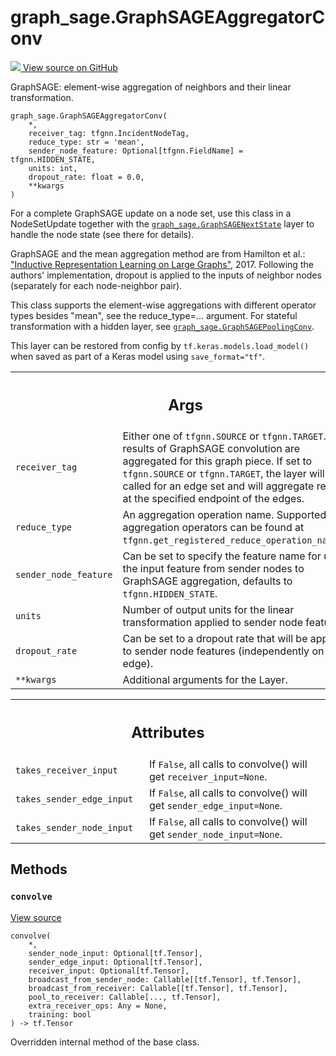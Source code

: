 # graph_sage.GraphSAGEAggregatorConv

<!-- Insert buttons and diff -->

<a target="_blank" href="https://github.com/tensorflow/gnn/tree/master/tensorflow_gnn/models/graph_sage/layers.py#L24-L126">
<img src="https://www.tensorflow.org/images/GitHub-Mark-32px.png" /> View source
on GitHub </a>

GraphSAGE: element-wise aggregation of neighbors and their linear
transformation.

<pre class="devsite-click-to-copy prettyprint lang-py tfo-signature-link">
<code>graph_sage.GraphSAGEAggregatorConv(
    *,
    receiver_tag: tfgnn.IncidentNodeTag,
    reduce_type: str = &#x27;mean&#x27;,
    sender_node_feature: Optional[tfgnn.FieldName] = tfgnn.HIDDEN_STATE,
    units: int,
    dropout_rate: float = 0.0,
    **kwargs
)
</code></pre>

<!-- Placeholder for "Used in" -->

For a complete GraphSAGE update on a node set, use this class in a NodeSetUpdate
together with the
<a href="../graph_sage/GraphSAGENextState.md"><code>graph_sage.GraphSAGENextState</code></a>
layer to handle the node state (see there for details).

GraphSAGE and the mean aggregation method are from Hamilton et al.:
["Inductive Representation Learning on Large Graphs"](https://arxiv.org/abs/1706.02216),
2017. Following the authors' implementation, dropout is applied to the inputs of
neighbor nodes (separately for each node-neighbor pair).

This class supports the element-wise aggregations with different operator types
besides "mean", see the reduce_type=... argument. For stateful transformation
with a hidden layer, see
<a href="../graph_sage/GraphSAGEPoolingConv.md"><code>graph_sage.GraphSAGEPoolingConv</code></a>.

This layer can be restored from config by `tf.keras.models.load_model()` when
saved as part of a Keras model using `save_format="tf"`.

<!-- Tabular view -->
 <table class="responsive fixed orange">
<colgroup><col width="214px"><col></colgroup>
<tr><th colspan="2"><h2 class="add-link">Args</h2></th></tr>

<tr>
<td>
<code>receiver_tag</code><a id="receiver_tag"></a>
</td>
<td>
Either one of <code>tfgnn.SOURCE</code> or <code>tfgnn.TARGET</code>. The results
of GraphSAGE convolution are aggregated for this graph piece. If set to
<code>tfgnn.SOURCE</code> or <code>tfgnn.TARGET</code>, the layer will be called for an edge
set and will aggregate results at the specified endpoint of the edges.
</td>
</tr><tr>
<td>
<code>reduce_type</code><a id="reduce_type"></a>
</td>
<td>
An aggregation operation name. Supported list of aggregation
operators can be found at
<code>tfgnn.get_registered_reduce_operation_names()</code>.
</td>
</tr><tr>
<td>
<code>sender_node_feature</code><a id="sender_node_feature"></a>
</td>
<td>
Can be set to specify the feature name for use as the
input feature from sender nodes to GraphSAGE aggregation, defaults to
<code>tfgnn.HIDDEN_STATE</code>.
</td>
</tr><tr>
<td>
<code>units</code><a id="units"></a>
</td>
<td>
Number of output units for the linear transformation applied to
sender node features.
</td>
</tr><tr>
<td>
<code>dropout_rate</code><a id="dropout_rate"></a>
</td>
<td>
Can be set to a dropout rate that will be applied to sender
node features (independently on each edge).
</td>
</tr><tr>
<td>
<code>**kwargs</code><a id="**kwargs"></a>
</td>
<td>
Additional arguments for the Layer.
</td>
</tr>
</table>

<!-- Tabular view -->
 <table class="responsive fixed orange">
<colgroup><col width="214px"><col></colgroup>
<tr><th colspan="2"><h2 class="add-link">Attributes</h2></th></tr>

<tr>
<td>
<code>takes_receiver_input</code><a id="takes_receiver_input"></a>
</td>
<td>
If <code>False</code>, all calls to convolve() will get <code>receiver_input=None</code>.
</td>
</tr><tr>
<td>
<code>takes_sender_edge_input</code><a id="takes_sender_edge_input"></a>
</td>
<td>
If <code>False</code>, all calls to convolve() will get <code>sender_edge_input=None</code>.
</td>
</tr><tr>
<td>
<code>takes_sender_node_input</code><a id="takes_sender_node_input"></a>
</td>
<td>
If <code>False</code>, all calls to convolve() will get <code>sender_node_input=None</code>.
</td>
</tr>
</table>

## Methods

<h3 id="convolve"><code>convolve</code></h3>

<a target="_blank" class="external" href="https://github.com/tensorflow/gnn/tree/master/tensorflow_gnn/models/graph_sage/layers.py#L111-L126">View
source</a>

<pre class="devsite-click-to-copy prettyprint lang-py tfo-signature-link">
<code>convolve(
    *,
    sender_node_input: Optional[tf.Tensor],
    sender_edge_input: Optional[tf.Tensor],
    receiver_input: Optional[tf.Tensor],
    broadcast_from_sender_node: Callable[[tf.Tensor], tf.Tensor],
    broadcast_from_receiver: Callable[[tf.Tensor], tf.Tensor],
    pool_to_receiver: Callable[..., tf.Tensor],
    extra_receiver_ops: Any = None,
    training: bool
) -> tf.Tensor
</code></pre>

Overridden internal method of the base class.
